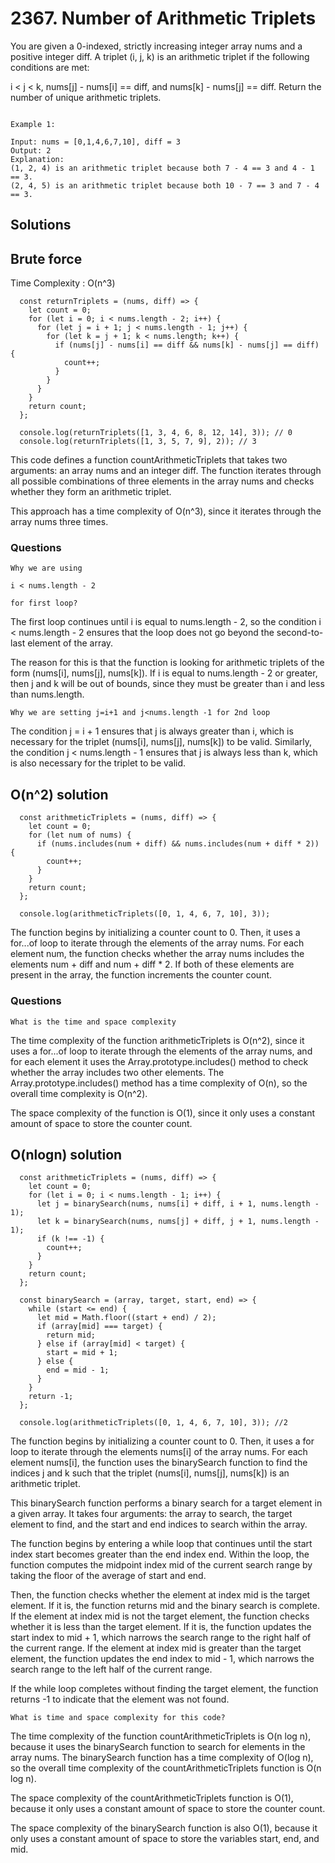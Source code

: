 # 2367. Number of Arithmetic Triplets

You are given a 0-indexed, strictly increasing integer array nums and a positive integer diff. A triplet (i, j, k) is an arithmetic triplet if the following conditions are met:

i < j < k,
nums[j] - nums[i] == diff, and
nums[k] - nums[j] == diff.
Return the number of unique arithmetic triplets.

```

Example 1:

Input: nums = [0,1,4,6,7,10], diff = 3
Output: 2
Explanation:
(1, 2, 4) is an arithmetic triplet because both 7 - 4 == 3 and 4 - 1 == 3.
(2, 4, 5) is an arithmetic triplet because both 10 - 7 == 3 and 7 - 4 == 3.
```

## Solutions

## Brute force

Time Complexity : O(n^3)

```
  const returnTriplets = (nums, diff) => {
    let count = 0;
    for (let i = 0; i < nums.length - 2; i++) {
      for (let j = i + 1; j < nums.length - 1; j++) {
        for (let k = j + 1; k < nums.length; k++) {
          if (nums[j] - nums[i] == diff && nums[k] - nums[j] == diff) {
            count++;
          }
        }
      }
    }
    return count;
  };

  console.log(returnTriplets([1, 3, 4, 6, 8, 12, 14], 3)); // 0
  console.log(returnTriplets([1, 3, 5, 7, 9], 2)); // 3

```

This code defines a function countArithmeticTriplets that takes two arguments: an array nums and an integer diff. The function iterates through all possible combinations of three elements in the array nums and checks whether they form an arithmetic triplet.

This approach has a time complexity of O(n^3), since it iterates through the array nums three times.

### Questions

```
Why we are using

i < nums.length - 2

for first loop?

```

The first loop continues until i is equal to nums.length - 2, so the condition i < nums.length - 2 ensures that the loop does not go beyond the second-to-last element of the array.

The reason for this is that the function is looking for arithmetic triplets of the form (nums[i], nums[j], nums[k]). If i is equal to nums.length - 2 or greater, then j and k will be out of bounds, since they must be greater than i and less than nums.length.

```
Why we are setting j=i+1 and j<nums.length -1 for 2nd loop
```

The condition j = i + 1 ensures that j is always greater than i, which is necessary for the triplet (nums[i], nums[j], nums[k]) to be valid. Similarly, the condition j < nums.length - 1 ensures that j is always less than k, which is also necessary for the triplet to be valid.

## O(n^2) solution

```
  const arithmeticTriplets = (nums, diff) => {
    let count = 0;
    for (let num of nums) {
      if (nums.includes(num + diff) && nums.includes(num + diff * 2)) {
        count++;
      }
    }
    return count;
  };

  console.log(arithmeticTriplets([0, 1, 4, 6, 7, 10], 3));

```

The function begins by initializing a counter count to 0. Then, it uses a for...of loop to iterate through the elements of the array nums. For each element num, the function checks whether the array nums includes the elements num + diff and num + diff \* 2. If both of these elements are present in the array, the function increments the counter count.

### Questions

```
What is the time and space complexity
```

The time complexity of the function arithmeticTriplets is O(n^2), since it uses a for...of loop to iterate through the elements of the array nums, and for each element it uses the Array.prototype.includes() method to check whether the array includes two other elements. The Array.prototype.includes() method has a time complexity of O(n), so the overall time complexity is O(n^2).

The space complexity of the function is O(1), since it only uses a constant amount of space to store the counter count.

## O(nlogn) solution

```
  const arithmeticTriplets = (nums, diff) => {
    let count = 0;
    for (let i = 0; i < nums.length - 1; i++) {
      let j = binarySearch(nums, nums[i] + diff, i + 1, nums.length - 1);
      let k = binarySearch(nums, nums[j] + diff, j + 1, nums.length - 1);
      if (k !== -1) {
        count++;
      }
    }
    return count;
  };

  const binarySearch = (array, target, start, end) => {
    while (start <= end) {
      let mid = Math.floor((start + end) / 2);
      if (array[mid] === target) {
        return mid;
      } else if (array[mid] < target) {
        start = mid + 1;
      } else {
        end = mid - 1;
      }
    }
    return -1;
  };

  console.log(arithmeticTriplets([0, 1, 4, 6, 7, 10], 3)); //2

```

The function begins by initializing a counter count to 0. Then, it uses a for loop to iterate through the elements nums[i] of the array nums. For each element nums[i], the function uses the binarySearch function to find the indices j and k such that the triplet (nums[i], nums[j], nums[k]) is an arithmetic triplet.

This binarySearch function performs a binary search for a target element in a given array. It takes four arguments: the array to search, the target element to find, and the start and end indices to search within the array.

The function begins by entering a while loop that continues until the start index start becomes greater than the end index end. Within the loop, the function computes the midpoint index mid of the current search range by taking the floor of the average of start and end.

Then, the function checks whether the element at index mid is the target element. If it is, the function returns mid and the binary search is complete. If the element at index mid is not the target element, the function checks whether it is less than the target element. If it is, the function updates the start index to mid + 1, which narrows the search range to the right half of the current range. If the element at index mid is greater than the target element, the function updates the end index to mid - 1, which narrows the search range to the left half of the current range.

If the while loop completes without finding the target element, the function returns -1 to indicate that the element was not found.

```
What is time and space complexity for this code?
```

The time complexity of the function countArithmeticTriplets is O(n log n), because it uses the binarySearch function to search for elements in the array nums. The binarySearch function has a time complexity of O(log n), so the overall time complexity of the countArithmeticTriplets function is O(n log n).

The space complexity of the countArithmeticTriplets function is O(1), because it only uses a constant amount of space to store the counter count.

The space complexity of the binarySearch function is also O(1), because it only uses a constant amount of space to store the variables start, end, and mid.
